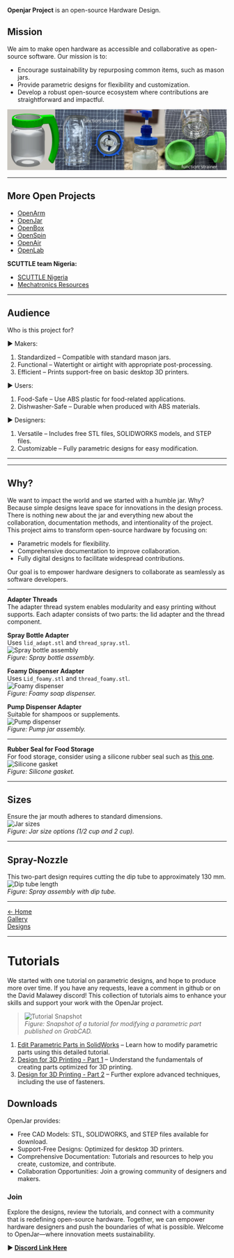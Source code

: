 **Openjar Project** is an open-source Hardware Design.

## Mission  
We aim to make open hardware as accessible and collaborative as open-source software. Our mission is to:  
- Encourage sustainability by repurposing common items, such as mason jars.  
- Provide parametric designs for flexibility and customization.  
- Develop a robust open-source ecosystem where contributions are straightforward and impactful.

![banner image](img/banner2.jpg)

---

## More Open Projects

- [OpenArm](https://bit.ly/openarm)  
- [OpenJar](https://bit.ly/openjarproject_v1)  
- [OpenBox](https://bit.ly/openboxproject)  
- [OpenSpin](https://bit.ly/openspinproject)  
- [OpenAir](https://bit.ly/openairproject)  
- [OpenLab](https://bit.ly/openlabproject)

**SCUTTLE team Nigeria:**
- [SCUTTLE Nigeria](https://bit.ly/scuttleNigeria1)  
- [Mechatronics Resources](https://bit.ly/openmechatronics)

---

## Audience
Who is this project for?  

► Makers:
1. Standardized – Compatible with standard mason jars.  
2. Functional – Watertight or airtight with appropriate post-processing.  
3. Efficient – Prints support-free on basic desktop 3D printers.

► Users:
1. Food-Safe – Use ABS plastic for food-related applications.  
2. Dishwasher-Safe – Durable when produced with ABS materials.

► Designers:
1. Versatile – Includes free STL files, SOLIDWORKS models, and STEP files.  
2. Customizable – Fully parametric designs for easy modification.

---



---

## Why?
We want to impact the world and we started with a humble jar.  Why?  Because simple designs leave space for innovations in the design process.  There is nothing new about the jar and everything new about the collaboration, documentation methods, and intentionality of the project.
This project aims to transform open-source hardware by focusing on:  
- Parametric models for flexibility.  
- Comprehensive documentation to improve collaboration.  
- Fully digital designs to facilitate widespread contributions.

Our goal is to empower hardware designers to collaborate as seamlessly as software developers.

---

**Adapter Threads**  
The adapter thread system enables modularity and easy printing without supports. Each adapter consists of two parts: the lid adapter and the thread component.

**Spray Bottle Adapter**  
Uses `lid_adapt.stl` and `thread_spray.stl`.  
![Spray bottle assembly](https://d2t1xqejof9utc.cloudfront.net/screenshots/pics/5d5ee6d4e2c91ff5ddf7f72ecf03dda1/large.jpg ':class=image-50 center')  
*Figure: Spray bottle assembly.*

**Foamy Dispenser Adapter**  
Uses `Lid_foamy.stl` and `thread_foamy.stl`.  
![Foamy dispenser](https://d2t1xqejof9utc.cloudfront.net/screenshots/pics/0e301b40c55337cb42571cf4b019824a/large.jpg ':class=image-50 center')  
*Figure: Foamy soap dispenser.*

**Pump Dispenser Adapter**  
Suitable for shampoos or supplements.  
![Pump dispenser](img/img_pumpJar.jpg ':class=image-50 center')  
*Figure: Pump jar assembly.*

---

**Rubber Seal for Food Storage**  
For food storage, consider using a silicone rubber seal such as [this one](https://www.amazon.com/gp/product/B07TY28LZV).  
![Silicone gasket](https://d2t1xqejof9utc.cloudfront.net/screenshots/pics/4ef7b5d7b7dfd6a7d94dbe8c128466e2/large.jpg ':class=image-50 center')  
*Figure: Silicone gasket.*

---

## Sizes  
Ensure the jar mouth adheres to standard dimensions.  
![Jar sizes](img/img_jarSizes.jpg ':class=image-50 center')  
*Figure: Jar size options (1/2 cup and 2 cup).*

---

## Spray-Nozzle
This two-part design requires cutting the dip tube to approximately 130 mm.  
![Dip tube length](https://d2t1xqejof9utc.cloudfront.net/screenshots/pics/1789e0103e3ff3923c5b252176b52948/original.jpg ':class=image-50 center')  
*Figure: Spray assembly with dip tube.*

---

[← Home](home.md)  
[Gallery](topic_gallery.md)  
[Designs](designs.md)

---

# Tutorials

We started with one tutorial on parametric designs, and hope to produce more over time.  If you have any requests, leave a comment in github or on the David Malawey discord!  This collection of tutorials aims to enhance your skills and support your work with the OpenJar project.

>
> ![Tutorial Snapshot](https://d2t1xqejof9utc.cloudfront.net/pictures/files/245626/original.png?1683986640 ':class=image-50 center')  
> *Figure: Snapshot of a tutorial for modifying a parametric part published on GrabCAD.*
>

1. [Edit Parametric Parts in SolidWorks](https://grabcad.com/tutorials/how-to-edit-parametric-parts-solidworks) – Learn how to modify parametric parts using this detailed tutorial.
2. [Design for 3D Printing - Part 1](https://youtu.be/HYnm2MD0Nks) – Understand the fundamentals of creating parts optimized for 3D printing.
3. [Design for 3D Printing - Part 2](https://youtu.be/LMyhFwJscI0) – Further explore advanced techniques, including the use of fasteners.

## Downloads  
OpenJar provides:  
- Free CAD Models: STL, SOLIDWORKS, and STEP files available for download.  
- Support-Free Designs: Optimized for desktop 3D printers.  
- Comprehensive Documentation: Tutorials and resources to help you create, customize, and contribute.  
- Collaboration Opportunities: Join a growing community of designers and makers.

### Join
Explore the designs, review the tutorials, and connect with a community that is redefining open-source hardware. Together, we can empower hardware designers and push the boundaries of what is possible. Welcome to OpenJar—where innovation meets sustainability.

**► [Discord Link Here](https://discord.gg/Napn9mhd43)**
